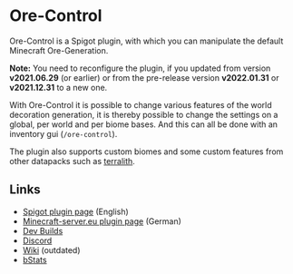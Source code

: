 # Ore-Control

Ore-Control is a Spigot plugin, with which you can manipulate the default Minecraft Ore-Generation.

**Note:** You need to reconfigure the plugin, if you updated from version **v2021.06.29** (or earlier)
or from the pre-release version **v2022.01.31** or **v2021.12.31** to a new one.

With Ore-Control it is possible to change various features of the world decoration generation, it is thereby possible to
change the settings
on a global, per world and per biome bases. And this can all be done with an inventory gui (`/ore-control`).

The plugin also supports custom biomes and some custom features from other datapacks such
as [terralith](https://www.planetminecraft.com/data-pack/terralith-overworld-evolved-100-biomes-caves-and-more/).

Links
-----

* [Spigot plugin page](https://www.spigotmc.org/resources/63621/) (English)
* [Minecraft-server.eu plugin page](https://minecraft-server.eu/forum/resources/17/) (German)
* [Dev Builds](https://jenkins.derfrzocker.de/job/Ore-Control-Dev/)
* [Discord](http://discord.derfrzocker.de)
* [Wiki](https://github.com/DerFrZocker/Ore-Control/wiki) (outdated)
* [bStats](https://bstats.org/plugin/bukkit/Ore-Control)